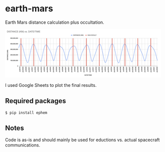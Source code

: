 # earth-mars
Earth Mars distance calculation plus occultation.

![Earth Mars](/occultation-from-2019-to-2042.png?raw=true "Earth Mars")

I used Google Sheets to plot the final results.

## Required packages

```
$ pip install ephem
```

## Notes

Code is as-is and should mainly be used for eductions vs. actual spacecraft communications.

